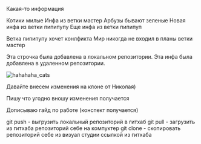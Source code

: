 Какая-то информация 

Котики милые 
Инфа из ветки мастер
Арбузы бывают зеленые
Новая инфа из ветки пипипупу
Еще инфа из ветки пипипуп

Ветка пипипупу хочет конлфикта 
Мир никогда не входил в планы ветки мастер 

Эта строчка была добавлена в локальном репозитории. 
Эта инфа была добавлена в удаленном репозитории.


![hahahaha_cats](https://media.discordapp.net/attachments/578221595194294335/1047486691696447558/unknown.png?width=477&height=473)

Давайте внесем изменения на клоне от Николая)

Пишу что угодно вношу изменения получается

Дописываю гайд по работе (конспект получается) 

git push - выгрузить локальный репозиторий в гитхаб
git pull - загрузить из гитхаба репозиторий себе на компуктер
git clone - скопировать репозиторий себе из визуал студии ссылкой из гитхаба
